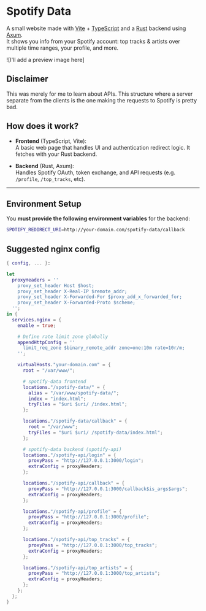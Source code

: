 # Spotify Data

A small website made with [Vite](https://vitejs.dev/) + [TypeScript](https://www.typescriptlang.org/) and a [Rust](https://www.rust-lang.org/) backend using [Axum](https://github.com/tokio-rs/axum).  
It shows you info from your Spotify account: top tracks & artists over multiple time ranges, your profile, and more.

![I'll add a preview image here]

## Disclaimer

This was merely for me to learn about APIs. This structure where a server separate from the clients is the one making the requests to Spotify is pretty bad.

## How does it work?

- **Frontend** (TypeScript, Vite):  
  A basic web page that handles UI and authentication redirect logic. It fetches with your Rust backend.
  
- **Backend** (Rust, Axum):  
  Handles Spotify OAuth, token exchange, and API requests (e.g. `/profile`, `/top_tracks`, etc).

---

## Environment Setup

You **must provide the following environment variables** for the backend:

```bash
SPOTIFY_REDIRECT_URI=http://your-domain.com/spotify-data/callback
```

## Suggested nginx config

```nix
{ config, ... }:

let
  proxyHeaders = ''
    proxy_set_header Host $host;
    proxy_set_header X-Real-IP $remote_addr;
    proxy_set_header X-Forwarded-For $proxy_add_x_forwarded_for;
    proxy_set_header X-Forwarded-Proto $scheme;
  '';
in {
  services.nginx = {
    enable = true;

    # Define rate limit zone globally
    appendHttpConfig = ''
      limit_req_zone $binary_remote_addr zone=one:10m rate=10r/m;
    '';

    virtualHosts."your-domain.com" = {
      root = "/var/www/";

      # spotify-data frontend
      locations."/spotify-data/" = {
        alias = "/var/www/spotify-data/";
        index = "index.html";
        tryFiles = "$uri $uri/ /index.html";
      };

      locations."/spotify-data/callback" = {
        root = "/var/www";
        tryFiles = "$uri $uri/ /spotify-data/index.html";
      };

      # spotify-data backend (spotify-api)
      locations."/spotify-api/login" = {
        proxyPass = "http://127.0.0.1:3000/login";
        extraConfig = proxyHeaders;
      };

      locations."/spotify-api/callback" = {
        proxyPass = "http://127.0.0.1:3000/callback$is_args$args";
        extraConfig = proxyHeaders;
      };

      locations."/spotify-api/profile" = {
        proxyPass = "http://127.0.0.1:3000/profile";
        extraConfig = proxyHeaders;
      };

      locations."/spotify-api/top_tracks" = {
        proxyPass = "http://127.0.0.1:3000/top_tracks";
        extraConfig = proxyHeaders;
      };

      locations."/spotify-api/top_artists" = {
        proxyPass = "http://127.0.0.1:3000/top_artists";
        extraConfig = proxyHeaders;
      };
    };
  };
}
```
